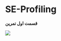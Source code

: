 # SE-Profiling

**قسمت اول تمرین**

<img src="/Users/erfan/Desktop/Screenshot 2025-05-09 at 20.27.27.png"/>
